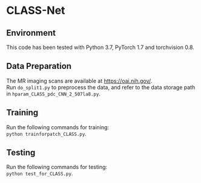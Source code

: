 # CLASS-Net

## Environment
This code has been tested with Python 3.7, PyTorch 1.7 and torchvision 0.8.

## Data Preparation
The MR imaging scans are available at https://oai.nih.gov/.  
Run `do_split1.py` to preprocess the data, and refer to the data storage path in `hparam_CLASS_pdc_CNN_2_507la8.py`.

## Training
Run the following commands for training:  
`python trainforpatch_CLASS.py`.

## Testing
Run the following commands for testing:  
`python test_for_CLASS.py`.
